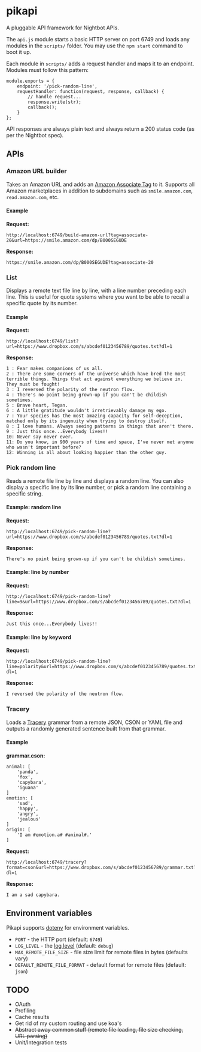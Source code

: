 # pikapi

A pluggable API framework for Nightbot APIs.

The `api.js` module starts a basic HTTP server on port 6749 and loads any modules in the `scripts/` folder. You may use the `npm start` command to boot it up.

Each module in `scripts/` adds a request handler and maps it to an endpoint. Modules must follow this pattern:

    module.exports = {
        endpoint: '/pick-random-line',
        requestHandler: function(request, response, callback) {
            // handle request...
            response.write(str);
            callback();
        }
    };

API responses are always plain text and always return a 200 status code (as per the Nightbot spec).

## APIs

### Amazon URL builder

Takes an Amazon URL and adds an [Amazon Associate Tag](http://docs.aws.amazon.com/AWSECommerceService/latest/DG/becomingAssociate.html) to it. Supports all Amazon marketplaces in addition to subdomains such as `smile.amazon.com`, `read.amazon.com`, etc.

#### Example ####

**Request:**

    http://localhost:6749/build-amazon-url?tag=associate-20&url=https://smile.amazon.com/dp/B000SEGUDE

**Response:**

    https://smile.amazon.com/dp/B000SEGUDE?tag=associate-20

### List ###

Displays a remote text file line by line, with a line number preceding each line. This is useful for quote systems where you want to be able to recall a specific quote by its number.

#### Example ####

**Request:**

    http://localhost:6749/list?url=https://www.dropbox.com/s/abcdef0123456789/quotes.txt?dl=1

**Response:**

    1 : Fear makes companions of us all.
    2 : There are some corners of the universe which have bred the most terrible things. Things that act against everything we believe in. They must be fought!
    3 : I reversed the polarity of the neutron flow.
    4 : There's no point being grown-up if you can't be childish sometimes.
    5 : Brave heart, Tegan.
    6 : A little gratitude wouldn't irretrievably damage my ego.
    7 : Your species has the most amazing capacity for self-deception, matched only by its ingenuity when trying to destroy itself.
    8 : I love humans. Always seeing patterns in things that aren't there.
    9 : Just this once...Everybody lives!!
    10: Never say never ever.
    11: Do you know, in 900 years of time and space, I've never met anyone who wasn't important before?
    12: Winning is all about looking happier than the other guy.

### Pick random line ###

Reads a remote file line by line and displays a random line. You can also display a specific line by its line number, or pick a random line containing a specific string.

#### Example: random line ####

**Request:**

    http://localhost:6749/pick-random-line?url=https://www.dropbox.com/s/abcdef0123456789/quotes.txt?dl=1

**Response:**

    There's no point being grown-up if you can't be childish sometimes.

#### Example: line by number ####

**Request:**

    http://localhost:6749/pick-random-line?line=9&url=https://www.dropbox.com/s/abcdef0123456789/quotes.txt?dl=1

**Response:**

    Just this once...Everybody lives!!

#### Example: line by keyword ####

**Request:**

    http://localhost:6749/pick-random-line?line=polarity&url=https://www.dropbox.com/s/abcdef0123456789/quotes.txt?dl=1

**Response:**

    I reversed the polarity of the neutron flow.

### Tracery ###

Loads a [Tracery](https://github.com/galaxykate/tracery) grammar from a remote JSON, CSON or YAML file and outputs a randomly generated sentence built from that grammar.

#### Example ####

**grammar.cson:**

    animal: [
        'panda',
        'fox',
        'capybara',
        'iguana'
    ]
    emotion: [
        'sad',
        'happy',
        'angry',
        'jealous'
    ]
    origin: [
        'I am #emotion.a# #animal#.'
    ]

**Request:**

    http://localhost:6749/tracery?format=cson&url=https://www.dropbox.com/s/abcdef0123456789/grammar.txt?dl=1

**Response:**

    I am a sad capybara.

## Environment variables

Pikapi supports [dotenv](https://github.com/motdotla/dotenv) for environment variables.

  * `PORT` - the HTTP port (default: `6749`)
  * `LOG_LEVEL` - the [log level](https://github.com/winstonjs/winston#logging-levels) (default: `debug`)
  * `MAX_REMOTE_FILE_SIZE` - file size limit for remote files in bytes (defaults vary)
  * `DEFAULT_REMOTE_FILE_FORMAT` - default format for remote files (default: `json`)

## TODO

  * OAuth
  * Profiling
  * Cache results
  * Get rid of my custom routing and use koa's
  * ~~Abstract away common stuff (remote file loading, file size checking, URL parsing)~~
  * Unit/Integration tests
